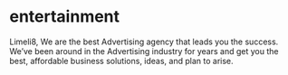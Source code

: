 # entertainment
Limeli8, We are the best Advertising agency that leads you the success. We’ve been around in the Advertising industry for years and get you the best, affordable business solutions, ideas, and plan to arise.
